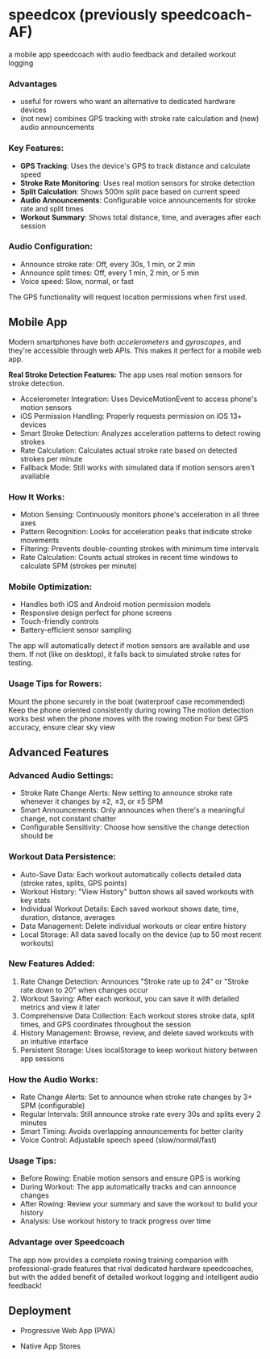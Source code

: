 # speedcox (previously speedcoach-AF)
a mobile app speedcoach with audio feedback and detailed workout logging

### Advantages
- useful for rowers who want an alternative to dedicated hardware devices
- (not new) combines GPS tracking with stroke rate calculation and (new) audio announcements


### Key Features:
- **GPS Tracking**: Uses the device's GPS to track distance and calculate speed
- **Stroke Rate Monitoring**: Uses real motion sensors for stroke detection
- **Split Calculation**: Shows 500m split pace based on current speed
- **Audio Announcements**: Configurable voice announcements for stroke rate and split times
- **Workout Summary**: Shows total distance, time, and averages after each session


### Audio Configuration:
- Announce stroke rate: Off, every 30s, 1 min, or 2 min
- Announce split times: Off, every 1 min, 2 min, or 5 min
- Voice speed: Slow, normal, or fast

The GPS functionality will request location permissions when first used.


## Mobile App

Modern smartphones have both _accelerometers_ and _gyroscopes_, and they're accessible through web APIs. This makes it perfect for a mobile web app.

**Real Stroke Detection Features:** The app uses real motion sensors for stroke detection.
- Accelerometer Integration: Uses DeviceMotionEvent to access phone's motion sensors
- iOS Permission Handling: Properly requests permission on iOS 13+ devices
- Smart Stroke Detection: Analyzes acceleration patterns to detect rowing strokes
- Rate Calculation: Calculates actual stroke rate based on detected strokes per minute
- Fallback Mode: Still works with simulated data if motion sensors aren't available

### How It Works:

- Motion Sensing: Continuously monitors phone's acceleration in all three axes
- Pattern Recognition: Looks for acceleration peaks that indicate stroke movements
- Filtering: Prevents double-counting strokes with minimum time intervals
- Rate Calculation: Counts actual strokes in recent time windows to calculate SPM (strokes per minute)

### Mobile Optimization:

- Handles both iOS and Android motion permission models
- Responsive design perfect for phone screens
- Touch-friendly controls
- Battery-efficient sensor sampling

The app will automatically detect if motion sensors are available and use them. If not (like on desktop), it falls back to simulated stroke rates for testing.

### Usage Tips for Rowers:

Mount the phone securely in the boat (waterproof case recommended)
Keep the phone oriented consistently during rowing
The motion detection works best when the phone moves with the rowing motion
For best GPS accuracy, ensure clear sky view


## Advanced Features

### Advanced Audio Settings:

- Stroke Rate Change Alerts: New setting to announce stroke rate whenever it changes by ±2, ±3, or ±5 SPM
- Smart Announcements: Only announces when there's a meaningful change, not constant chatter
- Configurable Sensitivity: Choose how sensitive the change detection should be

### Workout Data Persistence:

- Auto-Save Data: Each workout automatically collects detailed data (stroke rates, splits, GPS points)
- Workout History: "View History" button shows all saved workouts with key stats
- Individual Workout Details: Each saved workout shows date, time, duration, distance, averages
- Data Management: Delete individual workouts or clear entire history
- Local Storage: All data saved locally on the device (up to 50 most recent workouts)

### New Features Added:

1. Rate Change Detection: Announces "Stroke rate up to 24" or "Stroke rate down to 20" when changes occur
2. Workout Saving: After each workout, you can save it with detailed metrics and view it later
3. Comprehensive Data Collection: Each workout stores stroke data, split times, and GPS coordinates throughout the session
4. History Management: Browse, review, and delete saved workouts with an intuitive interface
5. Persistent Storage: Uses localStorage to keep workout history between app sessions

### How the Audio Works:

- Rate Change Alerts: Set to announce when stroke rate changes by 3+ SPM (configurable)
- Regular Intervals: Still announce stroke rate every 30s and splits every 2 minutes
- Smart Timing: Avoids overlapping announcements for better clarity
- Voice Control: Adjustable speech speed (slow/normal/fast)

###  Usage Tips:

- Before Rowing: Enable motion sensors and ensure GPS is working
- During Workout: The app automatically tracks and can announce changes
- After Rowing: Review your summary and save the workout to build your history
- Analysis: Use workout history to track progress over time

### Advantage over Speedcoach
The app now provides a complete rowing training companion with professional-grade features that rival dedicated hardware speedcoaches, but with the added benefit of detailed workout logging and intelligent audio feedback!


## Deployment
- Progressive Web App (PWA)

- Native App Stores
